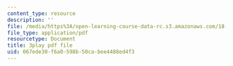 ```yaml
---
content_type: resource
description: ''
file: /media/https%3A/open-learning-course-data-rc.s3.amazonaws.com/18-01sc-single-variable-calculus-fall-2010/067ede30f6a0598b50cabee4488ed4f3_R9a_NHXrBcg.pdf
file_type: application/pdf
resourcetype: Document
title: 3play pdf file
uid: 067ede30-f6a0-598b-50ca-bee4488ed4f3
---
```

